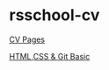 # rsschool-cv
[CV Pages](https://YessetHumanMan.github.io/rsschool-cv/cv)

[HTML,CSS & Git Basic](https://YessetHumanMan.github.io/rsschool-cv/)
